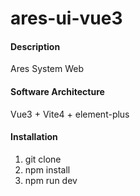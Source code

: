 # ares-ui-vue3

#### Description

Ares System Web

#### Software Architecture

Vue3 + Vite4 + element-plus

#### Installation

1. git clone
2. npm install
3. npm run dev
